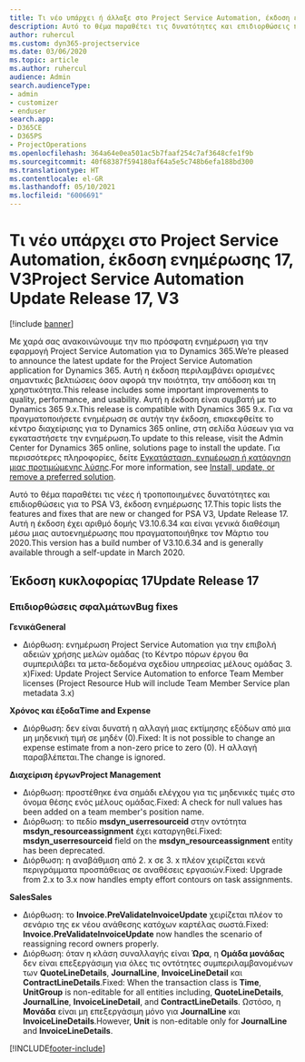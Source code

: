 ```yaml
---
title: Τι νέο υπάρχει ή άλλαξε στο Project Service Automation, έκδοση ενημέρωσης 17, V3
description: Αυτό το θέμα παραθέτει τις δυνατότητες και επιδιορθώσεις που είναι διαθέσιμες στο Project Service Automation, έκδοση ενημέρωσης 17, V3.
author: ruhercul
ms.custom: dyn365-projectservice
ms.date: 03/06/2020
ms.topic: article
ms.author: ruhercul
audience: Admin
search.audienceType:
- admin
- customizer
- enduser
search.app:
- D365CE
- D365PS
- ProjectOperations
ms.openlocfilehash: 364a64e0ea501ac5b7faaf254c7af3648cfe1f9b
ms.sourcegitcommit: 40f68387f594180af64a5e5c748b6efa188bd300
ms.translationtype: HT
ms.contentlocale: el-GR
ms.lasthandoff: 05/10/2021
ms.locfileid: "6006691"
---
```

# <a name="project-service-automation-update-release-17-v3"></a><span data-ttu-id="d2159-103">Τι νέο υπάρχει στο Project Service Automation, έκδοση ενημέρωσης 17, V3</span><span class="sxs-lookup"><span data-stu-id="d2159-103">Project Service Automation Update Release 17, V3</span></span>

[!include [banner](../includes/psa-now-project-operations.md)]

<span data-ttu-id="d2159-104">Με χαρά σας ανακοινώνουμε την πιο πρόσφατη ενημέρωση για την εφαρμογή Project Service Automation για το Dynamics 365.</span><span class="sxs-lookup"><span data-stu-id="d2159-104">We’re pleased to announce the latest update for the Project Service Automation application for Dynamics 365.</span></span> <span data-ttu-id="d2159-105">Αυτή η έκδοση περιλαμβάνει ορισμένες σημαντικές βελτιώσεις όσον αφορά την ποιότητα, την απόδοση και τη χρηστικότητα.</span><span class="sxs-lookup"><span data-stu-id="d2159-105">This release includes some important improvements to quality, performance, and usability.</span></span>  <span data-ttu-id="d2159-106">Αυτή η έκδοση είναι συμβατή με το Dynamics 365 9.x.</span><span class="sxs-lookup"><span data-stu-id="d2159-106">This release is compatible with Dynamics 365 9.x.</span></span> <span data-ttu-id="d2159-107">Για να πραγματοποιήσετε ενημέρωση σε αυτήν την έκδοση, επισκεφθείτε το κέντρο διαχείρισης για το Dynamics 365 online, στη σελίδα λύσεων για να εγκαταστήσετε την ενημέρωση.</span><span class="sxs-lookup"><span data-stu-id="d2159-107">To update to this release, visit the Admin Center for Dynamics 365 online, solutions page to install the update.</span></span> <span data-ttu-id="d2159-108">Για περισσότερες πληροφορίες, δείτε [Εγκατάσταση, ενημέρωση ή κατάργηση μιας προτιμώμενης λύσης](/power-platform/admin/install-remove-preferred-solution).</span><span class="sxs-lookup"><span data-stu-id="d2159-108">For more information, see [Install, update, or remove a preferred solution](/power-platform/admin/install-remove-preferred-solution).</span></span>

<span data-ttu-id="d2159-109">Αυτό το θέμα παραθέτει τις νέες ή τροποποιημένες δυνατότητες και επιδιορθώσεις για το PSA V3, έκδοση ενημέρωσης 17.</span><span class="sxs-lookup"><span data-stu-id="d2159-109">This topic lists the features and fixes that are new or changed for PSA V3, Update Release 17.</span></span> <span data-ttu-id="d2159-110">Αυτή η έκδοση έχει αριθμό δομής V3.10.6.34 και είναι γενικά διαθέσιμη μέσω μιας αυτοενημέρωσης που πραγματοποιήθηκε τον Μάρτιο του 2020.</span><span class="sxs-lookup"><span data-stu-id="d2159-110">This version has a build number of V3.10.6.34 and is generally available through a self-update in March 2020.</span></span>


## <a name="update-release-17"></a><span data-ttu-id="d2159-111">Έκδοση κυκλοφορίας 17</span><span class="sxs-lookup"><span data-stu-id="d2159-111">Update Release 17</span></span>

### <a name="bug-fixes"></a><span data-ttu-id="d2159-112">Επιδιορθώσεις σφαλμάτων</span><span class="sxs-lookup"><span data-stu-id="d2159-112">Bug fixes</span></span>

<span data-ttu-id="d2159-113">**Γενικά**</span><span class="sxs-lookup"><span data-stu-id="d2159-113">**General**</span></span>

- <span data-ttu-id="d2159-114">Διόρθωση: ενημέρωση Project Service Automation για την επιβολή αδειών χρήσης μελών ομάδας (το Κέντρο πόρων έργου θα συμπεριλάβει τα μετα-δεδομένα σχεδίου υπηρεσίας μέλους ομάδας 3. x)</span><span class="sxs-lookup"><span data-stu-id="d2159-114">Fixed: Update Project Service Automation to enforce Team Member licenses (Project Resource Hub will include Team Member Service plan metadata 3.x)</span></span>
 
<span data-ttu-id="d2159-115">**Χρόνος και έξοδα**</span><span class="sxs-lookup"><span data-stu-id="d2159-115">**Time and Expense**</span></span>

- <span data-ttu-id="d2159-116">Διόρθωση: δεν είναι δυνατή η αλλαγή μιας εκτίμησης εξόδων από μια μη μηδενική τιμή σε μηδέν (0).</span><span class="sxs-lookup"><span data-stu-id="d2159-116">Fixed: It is not possible to change an expense estimate from a non-zero price to zero (0).</span></span> <span data-ttu-id="d2159-117">Η αλλαγή παραβλέπεται.</span><span class="sxs-lookup"><span data-stu-id="d2159-117">The change is ignored.</span></span>

<span data-ttu-id="d2159-118">**Διαχείριση έργων**</span><span class="sxs-lookup"><span data-stu-id="d2159-118">**Project Management**</span></span>

- <span data-ttu-id="d2159-119">Διόρθωση: προστέθηκε ένα σημάδι ελέγχου για τις μηδενικές τιμές στο όνομα θέσης ενός μέλους ομάδας.</span><span class="sxs-lookup"><span data-stu-id="d2159-119">Fixed: A check for null values has been added on a team member's position name.</span></span>
- <span data-ttu-id="d2159-120">Διόρθωση: το πεδίο **msdyn_userresourceid** στην οντότητα **msdyn_resourceassignment** έχει καταργηθεί.</span><span class="sxs-lookup"><span data-stu-id="d2159-120">Fixed: **msdyn_userresourceid** field on the **msdyn_resourceassignment** entity has been deprecated.</span></span>
- <span data-ttu-id="d2159-121">Διόρθωση: η αναβάθμιση από 2. x σε 3. x πλέον χειρίζεται κενά περιγράμματα προσπάθειας σε αναθέσεις εργασιών.</span><span class="sxs-lookup"><span data-stu-id="d2159-121">Fixed: Upgrade from 2.x to 3.x now handles empty effort contours on task assignments.</span></span>

<span data-ttu-id="d2159-122">**Sales**</span><span class="sxs-lookup"><span data-stu-id="d2159-122">**Sales**</span></span>

- <span data-ttu-id="d2159-123">Διόρθωση: το **Invoice.PreValidateInvoiceUpdate** χειρίζεται πλέον το σενάριο της εκ νέου ανάθεσης κατόχων καρτέλας σωστά.</span><span class="sxs-lookup"><span data-stu-id="d2159-123">Fixed: **Invoice.PreValidateInvoiceUpdate** now handles the scenario of reassigning record owners properly.</span></span>
- <span data-ttu-id="d2159-124">Διόρθωση: όταν η κλάση συναλλαγής είναι **Ώρα**, η **Ομάδα μονάδας** δεν είναι επεξεργάσιμη για όλες τις οντότητες συμπεριλαμβανομένων των **QuoteLineDetails**, **JournalLine**, **InvoiceLineDetail** και **ContractLineDetails**.</span><span class="sxs-lookup"><span data-stu-id="d2159-124">Fixed: When the transaction class is **Time**, **UnitGroup** is non-editable for all entities including, **QuoteLineDetails**, **JournalLine**, **InvoiceLineDetail**, and **ContractLineDetails**.</span></span> <span data-ttu-id="d2159-125">Ωστόσο, η **Μονάδα** είναι μη επεξεργάσιμη μόνο για **JournalLine** και **InvoiceLineDetails**.</span><span class="sxs-lookup"><span data-stu-id="d2159-125">However, **Unit** is non-editable only for **JournalLine** and **InvoiceLineDetails**.</span></span>




[!INCLUDE[footer-include](../includes/footer-banner.md)]